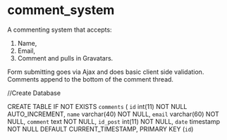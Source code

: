# comment_system
A commenting system that accepts:
1. Name,
2. Email,
3. Comment and pulls in Gravatars.

Form submitting goes via Ajax and does basic client side validation.
Comments  append to the bottom of the comment thread.


//Create Database

CREATE TABLE IF NOT EXISTS `comments` (
  `id` int(11) NOT NULL AUTO_INCREMENT,
  `name` varchar(40) NOT NULL,
  `email` varchar(60) NOT NULL,
  `comment` text NOT NULL,
  `id_post` int(11) NOT NULL,
  `date` timestamp NOT NULL DEFAULT CURRENT_TIMESTAMP,
  PRIMARY KEY (`id`)
